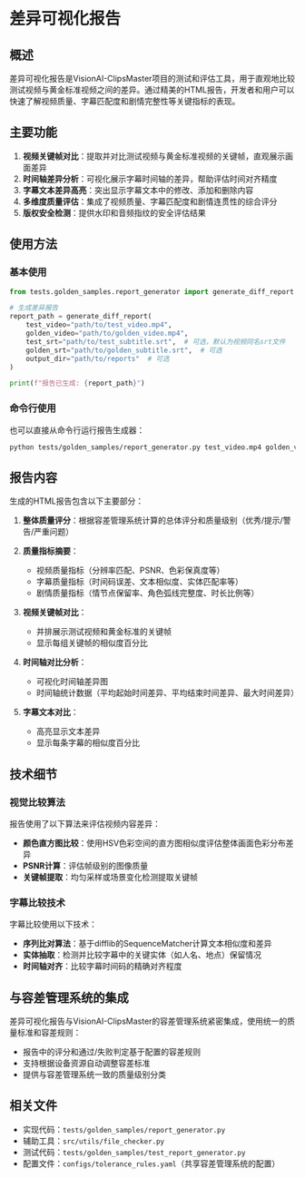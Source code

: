# 差异可视化报告

## 概述

差异可视化报告是VisionAI-ClipsMaster项目的测试和评估工具，用于直观地比较测试视频与黄金标准视频之间的差异。通过精美的HTML报告，开发者和用户可以快速了解视频质量、字幕匹配度和剧情完整性等关键指标的表现。

## 主要功能

1. **视频关键帧对比**：提取并对比测试视频与黄金标准视频的关键帧，直观展示画面差异
2. **时间轴差异分析**：可视化展示字幕时间轴的差异，帮助评估时间对齐精度
3. **字幕文本差异高亮**：突出显示字幕文本中的修改、添加和删除内容
4. **多维度质量评估**：集成了视频质量、字幕匹配度和剧情连贯性的综合评分
5. **版权安全检测**：提供水印和音频指纹的安全评估结果

## 使用方法

### 基本使用

```python
from tests.golden_samples.report_generator import generate_diff_report

# 生成差异报告
report_path = generate_diff_report(
    test_video="path/to/test_video.mp4",
    golden_video="path/to/golden_video.mp4",
    test_srt="path/to/test_subtitle.srt",  # 可选，默认为视频同名srt文件
    golden_srt="path/to/golden_subtitle.srt",  # 可选
    output_dir="path/to/reports"  # 可选
)

print(f"报告已生成: {report_path}")
```

### 命令行使用

也可以直接从命令行运行报告生成器：

```bash
python tests/golden_samples/report_generator.py test_video.mp4 golden_video.mp4 [test_srt.srt] [golden_srt.srt] [output_dir]
```

## 报告内容

生成的HTML报告包含以下主要部分：

1. **整体质量评分**：根据容差管理系统计算的总体评分和质量级别（优秀/提示/警告/严重问题）

2. **质量指标摘要**：
   - 视频质量指标（分辨率匹配、PSNR、色彩保真度等）
   - 字幕质量指标（时间码误差、文本相似度、实体匹配率等）
   - 剧情质量指标（情节点保留率、角色弧线完整度、时长比例等）

3. **视频关键帧对比**：
   - 并排展示测试视频和黄金标准的关键帧
   - 显示每组关键帧的相似度百分比

4. **时间轴对比分析**：
   - 可视化时间轴差异图
   - 时间轴统计数据（平均起始时间差异、平均结束时间差异、最大时间差异）

5. **字幕文本对比**：
   - 高亮显示文本差异
   - 显示每条字幕的相似度百分比

## 技术细节

### 视觉比较算法

报告使用了以下算法来评估视频内容差异：

- **颜色直方图比较**：使用HSV色彩空间的直方图相似度评估整体画面色彩分布差异
- **PSNR计算**：评估帧级别的图像质量
- **关键帧提取**：均匀采样或场景变化检测提取关键帧

### 字幕比较技术

字幕比较使用以下技术：

- **序列比对算法**：基于difflib的SequenceMatcher计算文本相似度和差异
- **实体抽取**：检测并比较字幕中的关键实体（如人名、地点）保留情况
- **时间轴对齐**：比较字幕时间码的精确对齐程度

## 与容差管理系统的集成

差异可视化报告与VisionAI-ClipsMaster的容差管理系统紧密集成，使用统一的质量标准和容差规则：

- 报告中的评分和通过/失败判定基于配置的容差规则
- 支持根据设备资源自动调整容差标准
- 提供与容差管理系统一致的质量级别分类

## 相关文件

- 实现代码：`tests/golden_samples/report_generator.py`
- 辅助工具：`src/utils/file_checker.py`
- 测试代码：`tests/golden_samples/test_report_generator.py`
- 配置文件：`configs/tolerance_rules.yaml`（共享容差管理系统的配置） 